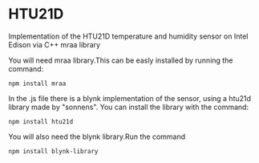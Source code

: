 # HTU21D
Implementation of the HTU21D temperature and humidity sensor on Intel Edison via C++ mraa library

You will need mraa library.This can be easly installed by running the command:
```
npm install mraa
```
In the .js file there is a blynk implementation of the sensor, using a htu21d library made by "sonnens".
You can install the library with the command:
```
npm install htu21d
```
You will also need the blynk library.Run the command 
```
npm install blynk-library
```
